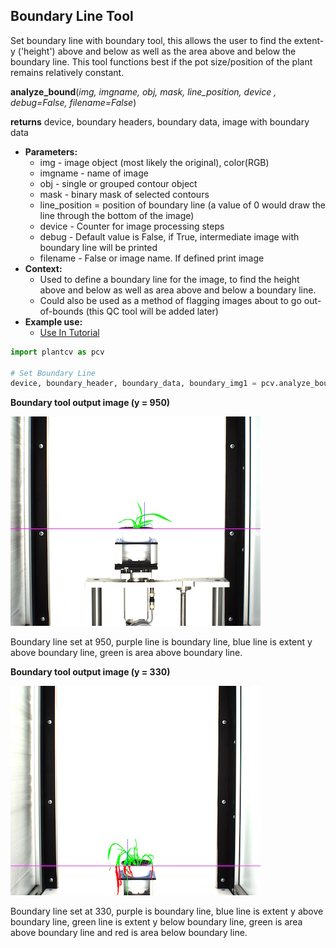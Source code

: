 ## Boundary Line Tool

Set boundary line with boundary tool, this allows the user to find the extent-y ('height')
above and below as well as the area above and below the boundary line. This tool functions 
best if the pot size/position of the plant remains relatively constant.
 
**analyze_bound**(*img, imgname, obj, mask, line_position, device , debug=False, filename=False*)

**returns** device, boundary headers, boundary data, image with boundary data

- **Parameters:**
    - img - image object (most likely the original), color(RGB)
    - imgname - name of image
    - obj - single or grouped contour object
    - mask - binary mask of selected contours
    - line_position = position of boundary line (a value of 0 would draw the line through the bottom of the image)
    - device - Counter for image processing steps
    - debug - Default value is False, if True, intermediate image with boundary line will be printed
    - filename - False or image name. If defined print image
- **Context:**
    - Used to define a boundary line for the image, to find the height above and below as well as area above and below a boundary line.
    - Could also be used as a method of flagging images about to go out-of-bounds (this QC tool will be added later)
- **Example use:**
    - [Use In Tutorial](vis_tutorial.md)

```python
import plantcv as pcv

# Set Boundary Line    
device, boundary_header, boundary_data, boundary_img1 = pcv.analyze_bound(img, imgname, obj, mask, 950, device, debug=True, 'setaria_boundary_img.png')
```

**Boundary tool output image (y = 950)**

![Screenshot](img/documentation_images/analyze_bound/boundary_950.jpg)

Boundary line set at 950, purple line is boundary line, blue line is extent y above boundary line, 
green is area above boundary line.

**Boundary tool output image (y = 330)**

![Screenshot](img/documentation_images/analyze_bound/boundary_330.jpg)

Boundary line set at 330, purple is boundary line, blue line is extent y above boundary line, 
green line is extent y below boundary line, green is area above boundary line and red is area below boundary line.

